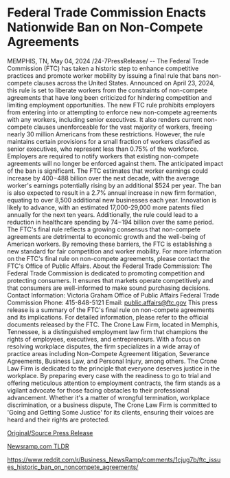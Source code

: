 # Federal Trade Commission Enacts Nationwide Ban on Non-Compete Agreements

MEMPHIS, TN, May 04, 2024 /24-7PressRelease/ -- The Federal Trade Commission (FTC) has taken a historic step to enhance competitive practices and promote worker mobility by issuing a final rule that bans non-compete clauses across the United States. Announced on April 23, 2024, this rule is set to liberate workers from the constraints of non-compete agreements that have long been criticized for hindering competition and limiting employment opportunities.  The new FTC rule prohibits employers from entering into or attempting to enforce new non-compete agreements with any workers, including senior executives. It also renders current non-compete clauses unenforceable for the vast majority of workers, freeing nearly 30 million Americans from these restrictions. However, the rule maintains certain provisions for a small fraction of workers classified as senior executives, who represent less than 0.75% of the workforce. Employers are required to notify workers that existing non-compete agreements will no longer be enforced against them.  The anticipated impact of the ban is significant. The FTC estimates that worker earnings could increase by $400-$488 billion over the next decade, with the average worker's earnings potentially rising by an additional $524 per year. The ban is also expected to result in a 2.7% annual increase in new firm formation, equating to over 8,500 additional new businesses each year. Innovation is likely to advance, with an estimated 17,000-29,000 more patents filed annually for the next ten years. Additionally, the rule could lead to a reduction in healthcare spending by $74-$194 billion over the same period.  The FTC's final rule reflects a growing consensus that non-compete agreements are detrimental to economic growth and the well-being of American workers. By removing these barriers, the FTC is establishing a new standard for fair competition and worker mobility.  For more information on the FTC's final rule on non-compete agreements, please contact the FTC's Office of Public Affairs.  About the Federal Trade Commission: The Federal Trade Commission is dedicated to promoting competition and protecting consumers. It ensures that markets operate competitively and that consumers are well-informed to make sound purchasing decisions.  Contact Information: Victoria Graham Office of Public Affairs Federal Trade Commission Phone: 415-848-5121 Email: public.affairs@ftc.gov  This press release is a summary of the FTC's final rule on non-compete agreements and its implications. For detailed information, please refer to the official documents released by the FTC.  The Crone Law Firm, located in Memphis, Tennessee, is a distinguished employment law firm that champions the rights of employees, executives, and entrepreneurs. With a focus on resolving workplace disputes, the firm specializes in a wide array of practice areas including Non-Compete Agreement litigation, Severance Agreements, Business Law, and Personal Injury, among others. The Crone Law Firm is dedicated to the principle that everyone deserves justice in the workplace. By preparing every case with the readiness to go to trial and offering meticulous attention to employment contracts, the firm stands as a vigilant advocate for those facing obstacles to their professional advancement. Whether it's a matter of wrongful termination, workplace discrimination, or a business dispute, The Crone Law Firm is committed to 'Going and Getting Some Justice' for its clients, ensuring their voices are heard and their rights are protected. 

[Original/Source Press Release](https://www.24-7pressrelease.com/press-release/510663/federal-trade-commission-enacts-nationwide-ban-on-non-compete-agreements)
                    

[Newsramp.com TLDR](None) 

https://www.reddit.com/r/Business_NewsRamp/comments/1cjug7b/ftc_issues_historic_ban_on_noncompete_agreements/